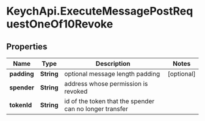 # KeychApi.ExecuteMessagePostRequestOneOf10Revoke

## Properties

Name | Type | Description | Notes
------------ | ------------- | ------------- | -------------
**padding** | **String** | optional message length padding | [optional] 
**spender** | **String** | address whose permission is revoked | 
**tokenId** | **String** | id of the token that the spender can no longer transfer | 


